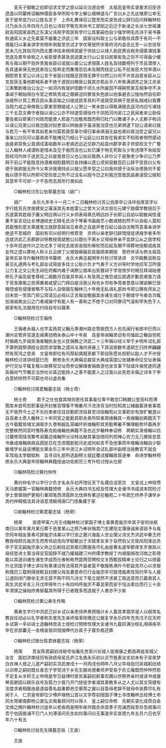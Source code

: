<!-- { "loadSidebar": true } -->
　　圣天子御极之初即诏求文学之臣以延论治道会修　太祖高皇帝实录爰求旧臣咨遗逸以同纂修诏翰林儒臣各举所知今学士解公缙绅退与广言曰乡之先达惟廖公幸无恙于是举宜乃以公姓名言于　上命礼曹驿召公暨至而实录告成公辞归召问拜翰林检讨乃永乐元年四月九日也公讳钦字敬先宋尚书工部刚之后迁于新淦之长派七世祖谦尉吉阳因家县西之东溪父讳观字观民有学行公其冢嗣也自少强学明毛氏诗于易书春秋通其义乡之先辈莫不器重之洪武三年　国家设科取士公与弟敬存具荐于有司一不偶辄归以事亲讲学务明年例取至京试才学优等授怀庆等府河内县丞比至一以忠信导民未几化其俗河内西北要冲往来络绎民疲于供给公以禄入助民费会税务侵匿课钱事觉连及累年收税之人省臣督责甚急民逃匿太行山公言曰民窜矣急之则不可得盍少缓焉与我以期不効并责我省臣曰诺就以委公公求侵匿人姓名及钱数榜列于市且潜使人告其速来保无他民素信公皆奔走而集惟恐后未及期而钱足公私不扰省臣大悦举酒以相慰劳复奖公以诗公言于省臣曰钱既足民得无罪乎曰然公曰何不许其自首省臣从公言民获无事他郡械系者不绝于道民曰微我公我其亦若此乎八年秩满调苏之吴江丞吴江素繁剧难治公治之一如河内有堤护田数千顷久水所废田不得耕势家互相争夺不决事闻于朝始得白令官之修筑责成之期甚迫同寮皆失色欲以他事避去公独怡然自任即诣堤所计其工费召民从事且喻之曰堤成民享其利不成我受其祸于是民私相戒曰我曹当戮力成之毋俾我公蒙害至期堤成人公贺公一笑未尝以得秩满既去适河内旧亏课钱三千五百文典守者指以诬公公亦不辩遂受谪役作于凤阳河内吴江之民闻者来公助役董役者曰廖某行何政而能使人若是乃加敬焉既而释归杜门以教诸子乡人无赖子构词以诬公兄弟公曰我岂能对狱吏语以辨曲直乎虽诬我当受也兄弟俱逮下狱公语弟曰我与若万一有不幸其如老亲何莫若我受辜尔得归事亲俱溺无益也弟曰我当受之留兄以事亲公曰兄可以葢弟弟不能掩兄乃相让于讼庭公曰其咎在我弟实不知观者恻然感动由是弟获免公竟谪戍富峪数年以老病还远近交辟乃起袁州郡学弟子师尝校文于广蜀公入翰林人咸谓称是惜未及见于施而没也公处巳廉于物无苟取与少有违理不肯姑安尝经河内休于途民见之曰是我昔日父也公绐曰我商人非尔父于是聚老少争识公乃罗拜于前公不能隐竞持酒肴相慰籍明日各持缣以遗公须臾裒数百匹公辞不受民曰父有德于我欲报无所今父幸涉我境持此以报父愿卒受之公曰我何德于汝纵汝德我何不爱我以德乎苟以所赆可受则昔之所不过沽名以觊今日之利我岂受哉民益悬请受公揣知其意牢不可却一夕不告而去其所行类如此 

　　○翰林检讨苏公伯厚墓志铭（胡广） 

　　胡广 
　　永乐九年冬十一月二十二日翰林检讨苏公伯厚卒公讳垶伯厚其字以字行姓苏氏世居建安之璜溪其先本姓雷公之曾大父讳文叔仕元建宁路儒学教授后于苏遂蒙其姓祖子庸父明远俱以行义乡师表母章氏明远四子长即公自幼以聪敏闻性谨重不妄言动比长博通经史尤精毛氏诗于琴棊书画曲艺小数咸精到然不以自衒人莫知其能惟刻意文章援笔立就辞意超诣见者奇之自是声誉日起公益自沈晦笃意事亲讲学绝迹不至城府　国初有司以经明行修荐至　京师以亲老辞归辟馆授徒诱掖学者多所造就洪武乙丑郡辟训导教授周斌勉公曰既仕不离乡又得禄养亲不宜辞公从之居学校十余年启迪作兴之功尤多丁母忧去居丧哀毁形瘠杖而后起及期不得葬地悒郁成疾其友怜之遗以葬地人称义丘云继丁父艰毁瘠踰前丧服阕来朝授　晋府伴读与修太祖高皇帝实录寻升翰林院侍书纂修　永乐大典总裁明年升检讨常进讲　文华殿敷说称旨甚见礼遇两与考礼部会试简拔多佳士公耿介负才气勇于义方训导时学地旧军卫所侵公力复之文公先生祠在府廨内难于谒祭公倡率出赀葺祠于学宫傍岁时朔旦拜谒始便修孔子庙及宸奎尊经二阁数月百废具举闻人有急周之惟恐或后尝遇岁歉民艰食力请于官发廪赈之民得粟者咸望公门拜曰是活我父母也乡邻有争竞者恳恳以理谕解巳皆悔悟或有侵慢者略不与较人自惭服在翰林几十年绝无私谒礼部尚书郑公赐有师友之旧未尝一至其门郑公常请见必规以正言每加敬服其余诸生或仕于朝或守令者会次辄加诲谕故出公之门者咸操守有能人有一善称之不绝于口对同寮词气温和罕失色于人居家有礼法服用俭约恒自号曰屦素 

　　○翰林院检讨王偁传 

　　王偁者永福人也字孟扬其父翰元季潮州路总管故西方人也先闽行省郎中巳而以潮州总管弃官遂走闽黄冠栖永泰山中十年矣　高皇帝闻翰贤诏有司强起之翰自刎死时偁甫九岁闽吴海者翰执友也义抚偁教之洪武二十三年偁以经义举于乡明年试礼部不第例就祭酒授业因而求邹鲁之遗风与海内贤豪上下其说居数年遂疏乞归终养翩翩然有冥鸿之思焉　文皇帝即位有司荐起侢既至都下即自陈愿处校职以励人才不许授翰林检讨进讲经筵巳而　敕修永乐大典偁总裁官大典成英国公张辅奉命征交址表偁护行交址平辄复叛以故移官交址而参议解缙者偁故游也坐言事下狱或斥偁党遂同逮系偁尚气节雅志当世吐论英迈能扬人之善不能匿人之过竟以此死悲夫偁之诗本于李白意矫矫然不可羁也号曰虚舟集 

　　○翰林检讨周君翰墓志铭（杨士奇） 

　　杨士奇 
　　君子之仕也食其禄则思任其事虽位卑不敢忽□韩魏公登高科而滞筦库未尝苟忽职事徙开封推官理事不惓暑月汗流浃背当时捡知其公辅器葢贤者事君无不皆然今士之不乐捡束者往往目勤职流俗甚至词垣翰苑以文事职亦有放旷散逸以自高者士奇入翰林三十年同官之能勤其职余素所知者周维翰其一焉维翰初典籍天下古今载籍皆储文渊阁岁久卷帙殽乱简编坏折维翰积其劳勤寒暑不懈理殽修坏葢再岁完整秩然同官时惟陈寿克助维翰他典籍不及也近岁翰林奉诏修　两朝实录维翰以捡讨纂修简牍浩繁考阅纂述维翰所分治特丛脞其事加倍同列而殚心穷力无几微愉怠意书垂成维翰病病且困犹日在念虑既剧犹问史成何如言不及他事而卒维翰讳翰自少聪敏嗜学长益该博能文章永乐三年中浙江乡试明年会试礼部中副榜当授教官不就会　车驾临太学献赋称　旨寻诏礼部所选副榜士就廷覆试擢翰居首遂奉　命进学翰林预修永乐大典是年除翰林典籍授迪功佐郎历三考升检讨授从仕郎 

　　○翰林院检讨黄约仲传 

　　黄约仲名守以字行少负才名永乐初开馆征天下名儒应诏至京　文皇试上林晓莺天马歌擢第一官翰林典籍预修　永乐大典四书五经及性理大全诸书书成进本院检讨学士曾棨胡俨更相引重珥笔西清扈跸北伐俱有著述在翰苑二十年疏乞终养子谦举乡贡约仲精楷法其诗语意清婉得唐□门径集藏于家 

　　○故翰林检讨黄君墓志铭（杨荣） 

　　杨荣 
　　宣德甲寅六月壬戌翰林检讨掌国子博士事黄君胤宗卒其子安将扶柩南归以某年某月某日葬于邑里某山之原乃奉状偕其门生建阳主簿唐诚来请铭予与胤宗同年相友善弗可辞胤宗讳某以字行浙之嘉兴海盐人世业儒父讳文杰洪武中秦王府教授母顾氏胤宗生而秀伟幼克向学聪敏出于天赋孝友本于自然伯父文俊凤阳淮远丞卒于官无嗣胤宗承父命之后躬往迎其柩归葬服丧尽礼由是著名遂举郡庠生岁庚辰以易经登进士第当得显官固辞不就乃擢福建汀州府儒学教授丁内艰服阕改河南之彰德能以其道训诸生诸生学成而仕者彬彬然尝两受聘校文关西甄拔精审士论归之以绩最升北京国子博士讲论有章课试有法得其开益者莫不敬服秩满升今职益克尽心以求报称既历三载例得授敕且封赠父母及妻恩命巳行会胤宗卒可胜惜哉素性简约罕与人接公退则闭门静坐无求无营不狥不阿凡诗文下笔立就然不求甚工取适意而已葢类其人焉生洪武辛亥三月戊申得年六十有四呜呼胤宗不慕显荣而安于恬淡素位而行三十余年清慎之操始终弗替葢其所得于已者既多而造就于人者亦不少矣 

　　○翰林院检讨黄公寿生传略 

　　黄寿生字行中洪武己卯乡试以亲老侍养弗预偕计乡人嘉其孝倡学淑人以纲常名教自任动必以礼学者称东里先生亲终值革除缴还公据复学永乐四年充贡戊子应天府乡试第一辛卯进士选翰林庶吉士授检讨预修性理大全诸书九载将满分校礼闱得疾卒卒在京邸囊无一金棺衾皆同馆捐俸代办其子子嘉负柩还葬 

　　○翰林检讨致仕陈君继墓志铭（杨荣） 

　　杨荣 
　　吾友陈君嗣初讳继号怡庵先世吴兴长城人徙南康之都昌再徙吴城父汝言　国初济南经历有政绩母吴氏庐江名族永乐初以贞节旌表汝言初未有子吴夜梦白衣神人授之儿遂产嗣初实洪武庚戌十一月丙戌也明年八月父卒母抱归吴城躬纺绩以训育之嗣初既长奋志于学受诗于乡先生郦尚德秦师尹受易于俞立庵既而忡忡然若不足复从半轩王止仲用是学日益博时家贫甚嗣初躬事农圃以供祭养亲时或读书或援琴高歌因以耕乐自号及筋力少衰乃开门授徒学者谓其善教多从之人尤以其文简徤有法度求者相属由是道益尊名益重郡邑交章荐之屡以目眚母老辞不就母卒丧葬尽礼有闻于人　仁宗皇帝即位少傅庐陵杨公首以文学荐初授国子博士寻改翰林五经博士命同太常卿南郡杨公直弘文阁备顾问时以得人　皇上嗣位命修　先朝实录化成荷白金文绮之赐升翰林检讨逾年以老疾用是明年疾作既丞命其季子完诵西铭至存吾顺事问吾宁也因接诵不巳门人刘溥请问先生如何事问曰无事遂卒实宣德九年五月六日也亨年六十有五 

　　○翰林检讨翁先生瑛墓志铭（王直） 

　　王直 
